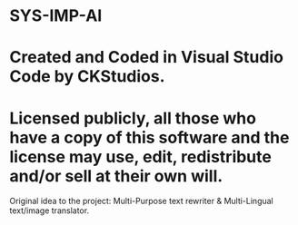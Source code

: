 # SYS-IMP-AI
# Created and Coded in Visual Studio Code by CKStudios.
# Licensed publicly, all those who have a copy of this software and the license may use, edit, redistribute and/or sell at their own will.

Original idea to the project:
Multi-Purpose text rewriter & Multi-Lingual text/image translator.

